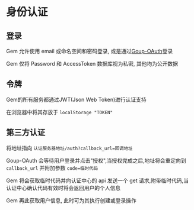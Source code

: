 # 身份认证

## 登录

Gem 允许使用 email 或命名空间和密码登录, 或是通过[Goup-OAuth](https://github.com/startracex/goupapp/blob/main/apps/sign)登录

Gem 仅将 Password 和 AccessToken 数据库视为私密, 其他均为公开数据

## 令牌

Gem的所有服务都通过JWT(Json Web Token)进行认证支持

在浏览器中将其存放于 `localStorage "TOKEN"`

## 第三方认证

将地址指向 `认证服务器地址/auth?callback_url=回调地址`

Goup-OAuth 会等待用户登录并点击"授权",当授权完成之后,地址将会重定向到 `callback_url` 并附加参数 `code=临时代码`

Gem 将会获取临时代码并向认证中心的 api 发送一个 get 请求,附带临时代码,当认证中心确认代码有效时将会返回用户的个人信息

Gem 再此获取用户信息, 此时可为其执行创建或登录操作
